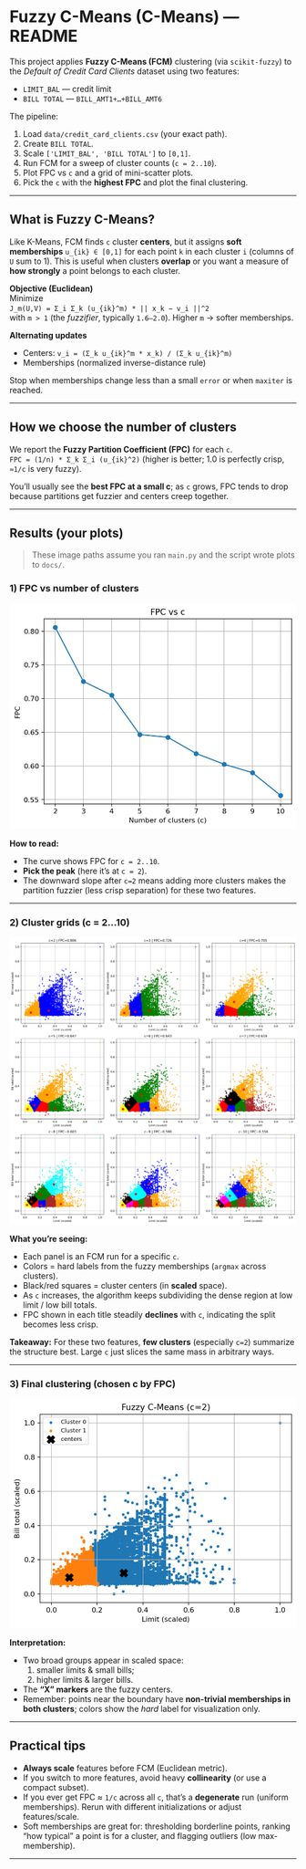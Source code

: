 # Fuzzy C-Means (C-Means) — README

This project applies **Fuzzy C-Means (FCM)** clustering (via `scikit-fuzzy`) to the *Default of Credit Card Clients* dataset using two features:

- `LIMIT_BAL` — credit limit  
- `BILL TOTAL` — `BILL_AMT1+…+BILL_AMT6`

The pipeline:

1. Load `data/credit_card_clients.csv` (your exact path).  
2. Create `BILL TOTAL`.  
3. Scale `['LIMIT_BAL', 'BILL TOTAL']` to `[0,1]`.  
4. Run FCM for a sweep of cluster counts (`c = 2..10`).  
5. Plot FPC vs `c` and a grid of mini-scatter plots.  
6. Pick the `c` with the **highest FPC** and plot the final clustering.

---

## What is Fuzzy C-Means?

Like K-Means, FCM finds `c` cluster **centers**, but it assigns **soft memberships** `u_{ik} ∈ [0,1]` for each point `k` in each cluster `i` (columns of `U` sum to 1). This is useful when clusters **overlap** or you want a measure of **how strongly** a point belongs to each cluster.

**Objective (Euclidean)**  
Minimize  
`J_m(U,V) = Σ_i Σ_k (u_{ik}^m) * || x_k − v_i ||^2`  
with `m > 1` (the *fuzzifier*, typically `1.6–2.0`). Higher `m` → softer memberships.

**Alternating updates**  
- Centers: `v_i = (Σ_k u_{ik}^m * x_k) / (Σ_k u_{ik}^m)`  
- Memberships (normalized inverse-distance rule)

Stop when memberships change less than a small `error` or when `maxiter` is reached.

---

## How we choose the number of clusters

We report the **Fuzzy Partition Coefficient (FPC)** for each `c`.  
`FPC = (1/n) * Σ_k Σ_i (u_{ik}^2)` (higher is better; 1.0 is perfectly crisp, `≈1/c` is very fuzzy).

You’ll usually see the **best FPC at a small c**; as `c` grows, FPC tends to drop because partitions get fuzzier and centers creep together.

---

## Results (your plots)

> These image paths assume you ran `main.py` and the script wrote plots to `docs/`.

### 1) FPC vs number of clusters
![FPC vs c](docs/fpc_vs_c.png)

**How to read:**  
- The curve shows FPC for `c = 2..10`.  
- **Pick the peak** (here it’s at `c = 2`).  
- The downward slope after `c=2` means adding more clusters makes the partition fuzzier (less crisp separation) for these two features.

---

### 2) Cluster grids (c = 2…10)
![Cluster grids](docs/clusters_grid_c2_to_c10.png)

**What you’re seeing:**  
- Each panel is an FCM run for a specific `c`.  
- Colors = hard labels from the fuzzy memberships (`argmax` across clusters).  
- Black/red squares = cluster centers (in **scaled** space).  
- As `c` increases, the algorithm keeps subdividing the dense region at low limit / low bill totals.  
- FPC shown in each title steadily **declines** with `c`, indicating the split becomes less crisp.

**Takeaway:** For these two features, **few clusters** (especially `c=2`) summarize the structure best. Large `c` just slices the same mass in arbitrary ways.

---

### 3) Final clustering (chosen c by FPC)
![Final scatter](docs/fcm_scatter_c2.png)

**Interpretation:**  
- Two broad groups appear in scaled space:  
  1) smaller limits & small bills;  
  2) higher limits & larger bills.  
- The **“X” markers** are the fuzzy centers.  
- Remember: points near the boundary have **non-trivial memberships in both clusters**; colors show the *hard* label for visualization only.

---

## Practical tips

- **Always scale** features before FCM (Euclidean metric).  
- If you switch to more features, avoid heavy **collinearity** (or use a compact subset).  
- If you ever get FPC ≈ `1/c` across all `c`, that’s a **degenerate** run (uniform memberships). Rerun with different initializations or adjust features/scale.  
- Soft memberships are great for: thresholding borderline points, ranking “how typical” a point is for a cluster, and flagging outliers (low max-membership).

---
